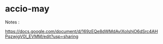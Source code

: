 # accio-may

Notes : 

https://docs.google.com/document/d/169zEQe8dWMdAvlXoIshjO6dSrc4AHPqzwjgV0I_EVMM/edit?usp=sharing
